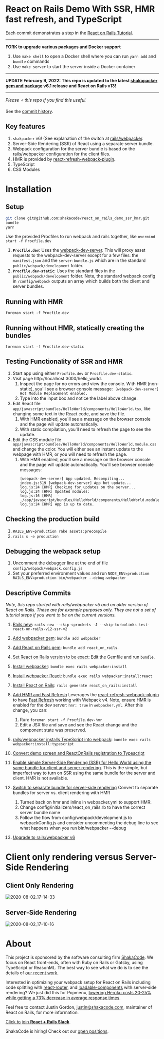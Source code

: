 # React on Rails Demo With SSR, HMR fast refresh, and TypeScript
Each commit demonstrates a step in the [React on Rails Tutorial](https://github.com/shakacode/react_on_rails/blob/master/docs/guides/tutorial.md).

---
**FORK to upgrade various packages and Docker support**
1. Use `make shell` to open a Docker shell where you can run `yarn add` and `bundle` commands
2. Use `make server` to start the server inside a Docker container

---

**UPDATE February 9, 2022: This repo is updated to the latest [shakapacker gem and package](https://github.com/shakacode/shakapacker) v6.1 release and React on Rails v13!**

---

_Please ⭐️ this repo if you find this useful._

See the [commit history](https://github.com/shakacode/react_on_rails_tutorial_with_ssr_and_hmr_fast_refresh/commits/master).

## Key features
1. `shakpacker` v6! (See explanation of the switch at [rails/webpacker](https://github.com/rails/webpacker).
1. Server-Side Rendering (SSR) of React using a separate server bundle.
1. Webpack configuration for the server bundle is based on the rails/webpacker configuration for the client files.
1. HMR is provided by [react-refresh-webpack-plugin](https://github.com/pmmmwh/react-refresh-webpack-plugin).
1. TypeScript
1. CSS Modules 

# Installation

## Setup
```bash              
git clone git@github.com:shakacode/react_on_rails_demo_ssr_hmr.git
bundle
yarn
```
Use the provided Procfiles to run webpack and rails together, like `overmind start -f Procfile.dev`

1. **`Procfile.dev`**: Uses the [webpack-dev-server](https://webpack.js.org/configuration/dev-server/). This will proxy asset requests to the webpack-dev-server except for a few files: the `manifest.json` and the `server-bundle.js` which are in the standard `public/webpack/development` folder.
2. **`Procfile.dev-static`**: Uses the standard files in the `public/webpack/development` folder. Note, the standard webpack config in `/config/webpack` outputs an array which builds both the client and server bundles.

## Running with HMR
```
foreman start -f Procfile.dev
```

## Running without HMR, statically creating the bundles 
```
foreman start -f Procfile.dev-static
```                          

## Testing Functionality of SSR and HMR
1. Start app using either `Procfile.dev` or `Procfile.dev-static`.
1. Visit page http://localhost:3000/hello_world.
   1. Inspect the page for no errors and view the console. With HMR (non-static), you'll see a browser console message:` [webpack-dev-server] Hot Module Replacement enabled.`
   2. Type into the input box and notice the label above change.
1. Edit React file `app/javascript/bundles/HelloWorld/components/HelloWorld.tsx`, like changing some text in the React code, and save the file.
   1. With HMR enabled, you'll see a message on the browser console and the page will update automatically. 
   1. With static compilation, you'll need to refresh the page to see the update.
1. Edit the CSS module file `app/javascript/bundles/HelloWorld/components/HelloWorld.module.css` and change the color. You will either see an instant update to the webpage with HMR, or you will need to refresh the page.
   1. With HMR enabled, you'll see a message on the browser console and the page will update automatically. You'll see browser console messages:
      ```
      [webpack-dev-server] App updated. Recompiling...
      index.js:519 [webpack-dev-server] App hot update...
      log.js:24 [HMR] Checking for updates on the server...
      log.js:24 [HMR] Updated modules:
      log.js:16 [HMR]  - ./app/javascript/bundles/HelloWorld/components/HelloWorld.module.css
      log.js:24 [HMR] App is up to date.
      ```

## Checking the production build
1. `RAILS_ENV=production rake assets:precompile`
2. `rails s -e production`

## Debugging the webpack setup

1. Uncomment the debugger line at the end of file `config/webpack/webpack.config.js`
2. Set your preferred environment values and run
   `NODE_ENV=production RAILS_ENV=production bin/webpacker --debug-webpacker`

## Descriptive Commits
_Note, this repo started with rails/webpacker v5 and an older version of React on Rails. These are for example purposes only. They are not a set of tutorial steps if you want to be on the current versions._
1. [Rails new](https://github.com/shakacode/react_on_rails_tutorial_with_ssr_and_hmr_fast_refresh/commit/cba5b53644a540a6e0de94b35a2870023bacf619): `rails new --skip-sprockets -J --skip-turbolinks test-react-on-rails-v12-ssr-v2`
1. [Add webpacker gem](https://github.com/shakacode/react_on_rails_tutorial_with_ssr_and_hmr_fast_refresh/commit/40897dd4fab5c1abd6eda763f8c17fd762c03ebe): `bundle add webpacker` 
1. [Add React on Rails gem](https://github.com/shakacode/react_on_rails_tutorial_with_ssr_and_hmr_fast_refresh/commit/8038d7139f718dfee1366b97b1c30471b107db0b): `bundle add react_on_rails`. 
1. [Set React on Rails version to be exact](https://github.com/shakacode/react_on_rails_tutorial_with_ssr_and_hmr_fast_refresh/commit/58c7c55ec26328234ee10f4a9b6e7e2fe02ecae9): Edit the Gemfile and run `bundle`.
1. [Install webpacker](https://github.com/shakacode/react_on_rails_tutorial_with_ssr_and_hmr_fast_refresh/commit/c91e1ffccdd00bf01d7f08b9f3338699d244a6a0): `bundle exec rails webpacker:install`
1. [Install webpacker React](https://github.com/shakacode/react_on_rails_tutorial_with_ssr_and_hmr_fast_refresh/commit/0e7cd331cbcf7bcd2295557d9a6a4c0cf196f161): `bundle exec rails webpacker:install:react`
1. [Install React on Rails](https://github.com/shakacode/react_on_rails_tutorial_with_ssr_and_hmr_fast_refresh/commit/1ab76f5f59fb6ac0eaa18715d7e2e7a62dba2622): `rails generate react_on_rails:install`
1. [Add HMR and Fast Refresh](https://github.com/shakacode/react_on_rails_tutorial_with_ssr_and_hmr_fast_refresh/commit/cb7037be084e49656b2d6a2412a75bc3db461075)
   Leverages the [react-refresh-webpack-plugin](https://github.com/pmmmwh/react-refresh-webpack-plugin) to have [Fast Refresh](https://reactnative.dev/docs/fast-refresh) working with Webpack v4. Note, ensure HMR is enabled for the dev server: `hmr: true` in `webpacker.yml`.  After this change, you can:
   1. Run: `foreman start -f Procfile.dev-hmr`
   2. Edit a JSX file and save and see the React change and the component state was preserved.
1. [rails/webpacker installs TypeScript into webpack](https://github.com/shakacode/react_on_rails_tutorial_with_ssr_and_hmr_fast_refresh/commit/b5b8697146f91b473cadb8d9b7664290160e71c3): `bundle exec rails webpacker:install:typescript`
1. [Convert demo screen and ReactOnRails registration to Typescript](https://github.com/shakacode/react_on_rails_tutorial_with_ssr_and_hmr_fast_refresh/commit/6acb4d3d41236f8b321601d98b6b7786c778f16e)
1. [Enable simple Server-Side Rendering (SSR) for Hello World using the same bundle for client and server rendering](https://github.com/shakacode/react_on_rails_tutorial_with_ssr_and_hmr_fast_refresh/commit/d4d5c94e2c5ca97f61c24b43151f15f46b561bd4). This is the simple, but imperfect way to turn on SSR using the same bundle for the server and client. HMR is not available.
1. [Switch to separate bundle for server-side rendering](https://github.com/shakacode/react_on_rails_tutorial_with_ssr_and_hmr_fast_refresh/commit/8e3bad711c318ceadff9edeb4895592aa845812d)
   Convert to separate bundles for server vs. client rendering with HMR
   
   1. Turned back on hmr and inline in webpacker.yml to support HMR.
   2. Change config/initializers/react_on_rails.rb to have the correct server bundle name
   3. Follow the flow from config/webpack/development.js to webpackConfig.js and consider
      uncommenting the debug line to see what happens when you run bin/webpacker --debug
1. [Upgrade to rails/webpacker v6](https://github.com/shakacode/react_on_rails_tutorial_with_ssr_and_hmr_fast_refresh/commit/04b3c7f9996bca469b9f5bd5fb27d20c016bfa8c)
      
# Client only rendering versus Server-Side Rendering

## Client Only Rendering
![2020-08-02_17-14-33](https://user-images.githubusercontent.com/1118459/89173965-ce000900-d520-11ea-905b-38df2b467eb1.png)

## Server-Side Rendering
![2020-08-02_17-10-16](https://user-images.githubusercontent.com/1118459/89173975-d0626300-d520-11ea-83d4-d4c60de1e473.png)

      
# About
This project is sponsored by the software consulting firm [ShakaCode](https://www.shakacode.com). We focus on React front-ends, often with Ruby on Rails or Gatsby, using TypeScript or ReasonML. The best way to see what we do is to see the details of [our recent work](https://www.shakacode.com/recent-work).

Interested in optimizing your webpack setup for React on Rails including code
splitting with [react-router](https://github.com/ReactTraining/react-router#readme), 
and [loadable-components](https://loadable-components.com/) with server-side rendering?
We just did this for Popmenu, [lowering Heroku costs 20-25% while getting a 73% decrease in average response times](https://www.shakacode.com/recent-work/popmenu/).

Feel free to contact Justin Gordon, [justin@shakacode.com](mailto:justin@shakacode.com), maintainer of React on Rails, for more information.

[Click to join **React + Rails Slack**](https://reactrails.slack.com/join/shared_invite/enQtNjY3NTczMjczNzYxLTlmYjdiZmY3MTVlMzU2YWE0OWM0MzNiZDI0MzdkZGFiZTFkYTFkOGVjODBmOWEyYWQ3MzA2NGE1YWJjNmVlMGE).

ShakaCode is hiring! Check out our [open positions](https://www.shakacode.com/career/). 
